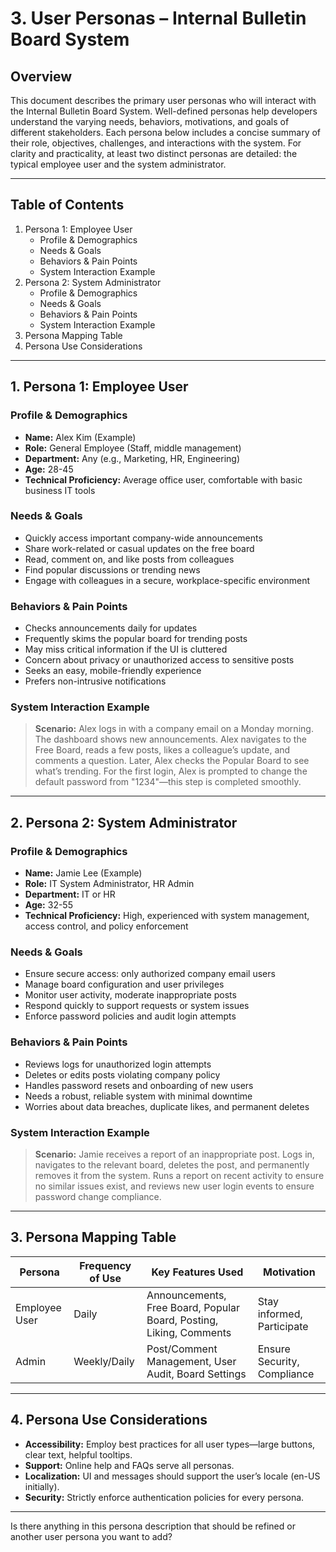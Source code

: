 # 3. User Personas – Internal Bulletin Board System

## Overview
This document describes the primary user personas who will interact with the Internal Bulletin Board System. Well-defined personas help developers understand the varying needs, behaviors, motivations, and goals of different stakeholders. Each persona below includes a concise summary of their role, objectives, challenges, and interactions with the system. For clarity and practicality, at least two distinct personas are detailed: the typical employee user and the system administrator.

---

## Table of Contents
1. Persona 1: Employee User
    - Profile & Demographics
    - Needs & Goals
    - Behaviors & Pain Points
    - System Interaction Example
2. Persona 2: System Administrator
    - Profile & Demographics
    - Needs & Goals
    - Behaviors & Pain Points
    - System Interaction Example
3. Persona Mapping Table
4. Persona Use Considerations

---

## 1. Persona 1: Employee User
### Profile & Demographics
- **Name:** Alex Kim (Example)
- **Role:** General Employee (Staff, middle management)
- **Department:** Any (e.g., Marketing, HR, Engineering)
- **Age:** 28-45
- **Technical Proficiency:** Average office user, comfortable with basic business IT tools

### Needs & Goals
- Quickly access important company-wide announcements
- Share work-related or casual updates on the free board
- Read, comment on, and like posts from colleagues
- Find popular discussions or trending news
- Engage with colleagues in a secure, workplace-specific environment

### Behaviors & Pain Points
- Checks announcements daily for updates
- Frequently skims the popular board for trending posts
- May miss critical information if the UI is cluttered
- Concern about privacy or unauthorized access to sensitive posts
- Seeks an easy, mobile-friendly experience
- Prefers non-intrusive notifications

### System Interaction Example
> **Scenario:** Alex logs in with a company email on a Monday morning. The dashboard shows new announcements. Alex navigates to the Free Board, reads a few posts, likes a colleague’s update, and comments a question. Later, Alex checks the Popular Board to see what’s trending. For the first login, Alex is prompted to change the default password from "1234"—this step is completed smoothly.

---

## 2. Persona 2: System Administrator
### Profile & Demographics
- **Name:** Jamie Lee (Example)
- **Role:** IT System Administrator, HR Admin
- **Department:** IT or HR
- **Age:** 32-55
- **Technical Proficiency:** High, experienced with system management, access control, and policy enforcement

### Needs & Goals
- Ensure secure access: only authorized company email users
- Manage board configuration and user privileges
- Monitor user activity, moderate inappropriate posts
- Respond quickly to support requests or system issues
- Enforce password policies and audit login attempts

### Behaviors & Pain Points
- Reviews logs for unauthorized login attempts
- Deletes or edits posts violating company policy
- Handles password resets and onboarding of new users
- Needs a robust, reliable system with minimal downtime
- Worries about data breaches, duplicate likes, and permanent deletes

### System Interaction Example
> **Scenario:** Jamie receives a report of an inappropriate post. Logs in, navigates to the relevant board, deletes the post, and permanently removes it from the system. Runs a report on recent activity to ensure no similar issues exist, and reviews new user login events to ensure password change compliance.

---

## 3. Persona Mapping Table

| Persona         | Frequency of Use | Key Features Used               | Motivation                  |
|----------------|------------------|---------------------------------|-----------------------------|
| Employee User  | Daily            | Announcements, Free Board, Popular Board, Posting, Liking, Comments | Stay informed, Participate  |
| Admin          | Weekly/Daily     | Post/Comment Management, User Audit, Board Settings                | Ensure Security, Compliance |

---

## 4. Persona Use Considerations
- **Accessibility:** Employ best practices for all user types—large buttons, clear text, helpful tooltips.
- **Support:** Online help and FAQs serve all personas.
- **Localization:** UI and messages should support the user’s locale (en-US initially).
- **Security:** Strictly enforce authentication policies for every persona.

---

Is there anything in this persona description that should be refined or another user persona you want to add?